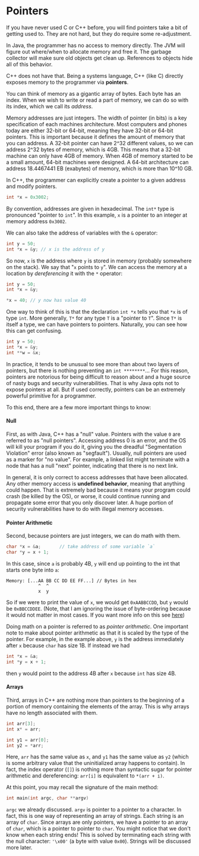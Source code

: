 # Pointers

If you have never used C or C++ before, you will find pointers take a bit of
getting used to. They are not hard, but they do require some re-adjustment.

In Java, the programmer has no access to memory directly. The JVM will figure
out where/when to allocate memory and free it. The garbage collector will make
sure old objects get clean up. References to objects hide all of this behavior.

C++ does not have that. Being a systems language, C++ (like C) directly exposes
memory to the programmer via **pointers**.

You can think of memory as a gigantic array of bytes. Each byte has an index.
When we wish to write or read a part of memory, we can do so with its index,
which we call its _address_.

Memory addresses are just integers. The width of pointer (in bits) is a key
specification of each machines architecture. Most computers and phones today are
either 32-bit or 64-bit, meaning they have 32-bit or 64-bit pointers. This is
important because it defines the amount of memory that you can address. A 32-bit
pointer can have 2^32 different values, so we can address 2^32 bytes of memory,
which is 4GB. This means that a 32-bit machine can only have 4GB of memory.
When 4GB of memory started to be a small amount, 64-bit machines were designed.
A 64-bit architecture can address 18.4467441 EB (exabytes) of memory, which is
more than 10^10 GB.

In C++, the programmer can explicitly create a pointer to a given address and
modify pointers.

```cpp
int *x = 0x3002;
```

By convention, addresses are given in hexadecimal. The `int*` type is pronounced
"pointer to `int`". In this example, `x` is a pointer to an integer at memory
address `0x3002`.

We can also take the address of variables with the `&` operator:
```cpp
int y = 50;
int *x = &y; // x is the address of y
```

So now, `x` is the address where `y` is stored in memory (probably somewhere on
the stack). We say that "`x` points to `y`". We can access the memory at a
location by _dereferencing_ it with the `*` operator:

```cpp
int y = 50;
int *x = &y;

*x = 40; // y now has value 40
```

One way to think of this is that the declaration `int *x` tells you that `*x` is
of type `int`. More generally, `T*` for any type `T` is a "pointer to `T`".
Since `T*` is itself a type, we can have pointers to pointers. Naturally, you
can see how this can get confusing.

```cpp
int y = 50;
int *x = &y;
int **w = &x;
```

In practice, it tends to be unusual to see more than about two layers of
pointers, but there is nothing preventing an `int ********`... For this reason,
pointers are notorious for being difficult to reason about and a huge source of
nasty bugs and security vulnerabilities. That is why Java opts not to expose
pointers at all. But if used correctly, pointers can be an extremely powerful
primitive for a programmer.

To this end, there are a few more important things to know:

#### Null

First, as with Java, C++ has a "null" value. Pointers with the value `0` are
referred to as "null pointers". Accessing address 0 is an error, and the OS will
kill your program if you do it, giving you the dreadful "Segmentation Violation"
error (also known as "segfault"). Usually, null pointers are used as a marker
for "no value". For example, a linked list might terminate with a node that has
a null "next" pointer, indicating that there is no next link.

In general, it is only correct to access addresses that have been allocated. Any
other memory access is **undefined behavior**, meaning that anything could
happen. That is extremely bad because it means your program could crash (be
killed by the OS), or worse, it could continue running and propagate some error
that you only discover later. A huge portion of security vulnerabilities have to
do with illegal memory accesses.

#### Pointer Arithmetic

Second, because pointers are just integers, we can do math with them.
```cpp
char *x = &a;       // take address of some variable `a`
char *y = x + 1;
```

In this case, since `a` is probably 4B, `y` will end up pointing to the int that
starts one byte into `a`:

```
Memory: [...AA BB CC DD EE FF...] // Bytes in hex
            ^  ^
            x  y
```

So if we were to print the value of `x`, we would get `0xAABBCCDD`, but `y`
would be `0xBBCCDDEE`. (Note, that I am ignoring the issue of byte-ordering
because it would not matter in most cases. If you want more info on this see
[here](https://en.wikipedia.org/wiki/Endianness))

Doing math on a pointer is referred to as _pointer arithmetic_. One important
note to make about pointer arithmetic as that it is scaled by the type of the
pointer. For example, in the example above, `y` is the address immediately after
`x` because `char` has size 1B. If instead we had
```cpp
int *x = &a;
int *y = x + 1;
```
then `y` would point to the address 4B after `x` because `int` has size 4B.

#### Arrays

Third, arrays in C++ are nothing more than pointers to the beginning of a
portion of memory containing the elements of the array. This is why arrays have
no length associated with them.

```cpp
int arr[3];
int x* = arr;

int y1 = arr[0];
int y2 = *arr;
```

Here, `arr` has the same value as `x`, and `y1` has the same value as `y2`
(which is some arbitrary value that the uninitialized array happens to contain).
In fact, the index operator (`[]`) is nothing more than syntactic sugar for
pointer arithmetic and dereferencing: `arr[i]` is equivalent to `*(arr + i)`.


At this point, you may recall the signature of the main method:
```cpp
int main(int argc, char **argv)
```

`argc` we already discussed. `argv` is pointer to a pointer to a character. In
fact, this is one way of representing an array of strings. Each string is an
array of `char`. Since arrays are only pointers, we have a pointer to an array
of `char`, which is a pointer to pointer to `char`. You might notice that we
don't know when each string ends! This is solved by terminating each string with
the null character: `'\x00'` (a byte with value `0x00`). Strings will be
discussed more later.
